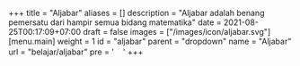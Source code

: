 +++
title = "Aljabar"
aliases = []
description = "Aljabar adalah benang pemersatu dari hampir semua bidang matematika"
date = 2021-08-25T00:17:09+07:00
draft = false
images = ["/images/icon/aljabar.svg"]
[menu.main]
  weight = 1
  id = "aljabar"
  parent = "dropdown"
  name = "Aljabar"
  url = "belajar/aljabar"
  pre = '<img src="/images/icon/aljabar.svg" class="d-inline icon lazyload lazyloaded" width="16" height="16">'
+++
